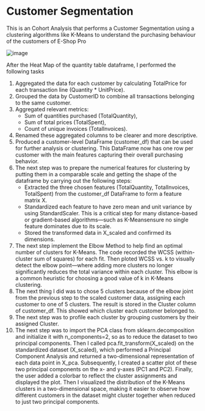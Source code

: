 # Customer Segmentation
This is an Cohort Analysis that performs a Customer Segmentation using a clustering algorithms like K-Means to understand the purchasing behaviour of the customers of E-Shop Pro

![image](https://www.c5i.ai/wp-content/uploads/Approach-to-Segmentation-Analysis1-2.png)

After the Heat Map of the quantity table dataframe, I performed the following tasks
1. Aggregated the data for each customer by calculating TotalPrice for each transaction line (Quantity * UnitPrice).
2. Grouped the data by CustomerID to combine all transactions belonging to the same customer.
3. Aggregated relevant metrics:
    - Sum of quantities purchased (TotalQuantity),
    - Sum of total prices (TotalSpent),
    - Count of unique invoices (TotalInvoices).
4. Renamed these aggregated columns to be clearer and more descriptive.
5. Produced a customer-level DataFrame (customer_df) that can be used for further analysis or clustering. This DataFrame now has one row per customer with the main features capturing their overall purchasing behavior.
6. The next step was to prepare the numerical features for clustering by putting them in a comparable scale and getting the shape of the dataframe by carrying out the following steps:
    - Extracted the three chosen features (TotalQuantity, TotalInvoices, TotalSpent) from the customer_df DataFrame to form a feature matrix X.
    - Standardized each feature to have zero mean and unit variance by using StandardScaler. This is a critical step for many distance-based or gradient-based algorithms—such as K-Meansensure no single feature dominates due to its scale.
    - Stored the transformed data in X_scaled and confirmed its dimensions.
7. The next step implement the Elbow Method to help find an optimal number of clusters for K-Means. The code recorded the WCSS (within-cluster sum of squares) for each fit. Then ploted WCSS vs. k to  visually detect the elbow point—where adding more clusters no longer significantly reduces the total variance within each cluster. This elbow is a common heuristic for choosing a good value of k in K-Means clustering.
8. The next thing I did was to chose 5 clusters because of the elbow joint from the previous step to the scaled customer data, assigning each customer to one of 5 clusters. The result is stored in the Cluster column of customer_df. This showed which cluster each customer belonged to.
9. The next step was to profile each cluster by grouping customers by their assigned Cluster.
10. The next step was to import the PCA class from sklearn.decomposition and initialize it with n_components=2, so as to reduce the dataset to two principal components. Then I called pca.fit_transform(X_scaled) on the standardized dataset (X_scaled), which performed a Principal Component Analysis and returned a two-dimensional representation of each data point in X_pca. Subsequently, I created a scatter plot of these two principal components on the x- and y-axes (PC1 and PC2).  Finally, the user added a colorbar to reflect the cluster assignments and displayed the plot. Then I visualized the distribution of the K-Means clusters in a two-dimensional space, making it easier to observe how different customers in the dataset might cluster together when reduced to just two principal components.
